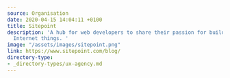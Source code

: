 ```yaml
---
source: Organisation
date: 2020-04-15 14:04:11 +0100
title: Sitepoint
description: 'A hub for web developers to share their passion for building incredible
  Internet things. '
image: "/assets/images/sitepoint.png"
link: https://www.sitepoint.com/blog/
directory-type: 
- _directory-types/ux-agency.md
---
```

